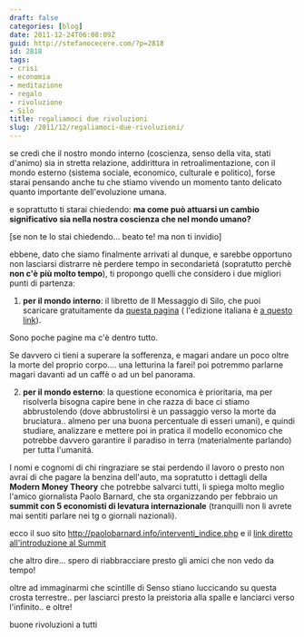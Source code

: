 ```yaml
---
draft: false
categories: [blog]
date: 2011-12-24T06:08:09Z
guid: http://stefanocecere.com/?p=2818
id: 2818
tags:
- crisi
- economia
- meditazione
- regalo
- rivoluzione
- Silo
title: regaliamoci due rivoluzioni
slug: /2011/12/regaliamoci-due-rivoluzioni/
---
```


se credi che il nostro mondo interno (coscienza, senso della vita, stati d'animo) sia in stretta relazione, addirittura in retroalimentazione, con il mondo esterno (sistema sociale, economico, culturale e politico), forse starai pensando anche tu che stiamo vivendo un momento tanto delicato quanto importante dell'evoluzione umana.

e soprattutto ti starai chiedendo: **ma come può attuarsi un cambio significativo sia nella nostra coscienza che nel mondo umano?**

[se non te lo stai chiedendo… beato te! ma non ti invidio]

ebbene, dato che siamo finalmente arrivati al dunque, e sarebbe opportuno non lasciarsi distrarre nè perdere tempo in secondarietá (sopratutto perchè **non c'è più molto tempo**), ti propongo quelli che considero i due migliori punti di partenza:

1) **per il mondo interno**: il libretto de Il Messaggio di Silo, che puoi scaricare gratuitamente da [questa pagina](http://www.silo.net/Documentos-Message.php) ( l'edizione italiana è [a questo link](http://www.silo.net/ReferenceMaterials/Mensaje_it.rtf)).
  
Sono poche pagine ma c'è dentro tutto.
  
Se davvero ci tieni a superare la sofferenza, e magari andare un poco oltre la morte del proprio corpo…. una letturina la farei! poi potremmo parlarne magari davanti ad un caffè o ad un bel panorama.

2) **per il mondo esterno**: la questione economica è prioritaria, ma per risolverla bisogna capire bene in che razza di bace ci stiamo abbrustolendo (dove abbrustolirsi è un passaggio verso la morte da bruciatura.. almeno per una buona percentuale di esseri umani), e quindi studiare, analizzare e mettere poi in pratica il modello economico che potrebbe davvero garantire il paradiso in terra (materialmente parlando) per tutta l'umanitá.
  
I nomi e cognomi di chi ringraziare se stai perdendo il lavoro o presto non avrai di che pagare la benzina dell'auto, ma sopratutto i dettagli della **Modern Money Theory** che potrebbe salvarci tutti, li spiega molto meglio l'amico giornalista Paolo Barnard, che sta organizzando per febbraio un **summit con 5 economisti di levatura internazionale** (tranquilli non li avrete mai sentiti parlare nei tg o giornali nazionali).
  
ecco il suo sito <http://paolobarnard.info/interventi_indice.php> e il [link diretto all'introduzione al Summit](http://paolobarnard.info/intervento_mostra_go.php?id=283)

che altro dire… spero di riabbracciare presto gli amici che non vedo da tempo!
  
oltre ad immaginarmi che scintille di Senso stiano luccicando su questa crosta terrestre.. per lasciarci presto la preistoria alla spalle e lanciarci verso l'infinito.. e oltre!

buone rivoluzioni a tutti